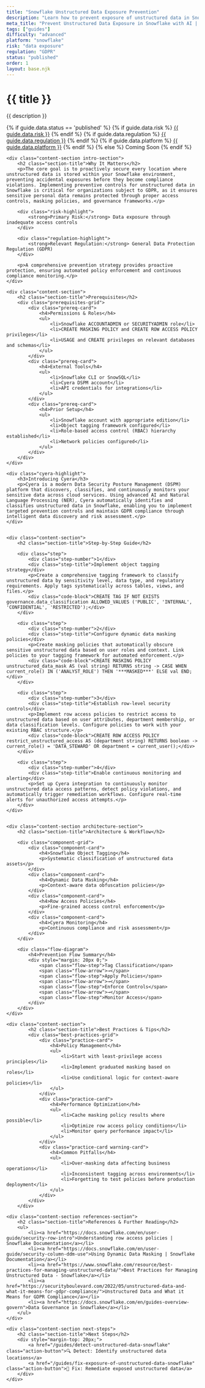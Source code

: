 ```yaml
---
title: "Snowflake Unstructured Data Exposure Prevention"
description: "Learn how to prevent exposure of unstructured data in Snowflake environments. Follow step-by-step guidance for GDPR compliance."
meta_title: "Prevent Unstructured Data Exposure in Snowflake with AI | DSPM Guide"
tags: ["guides"]
difficulty: "advanced"
platform: "snowflake"
risk: "data exposure"
regulation: "GDPR"
status: "published"
order: 1
layout: base.njk
---
```


<div class="container">
    <div class="header">
        <h1>{{ title }}</h1>
        <p>{{ description }}</p>
        <div class="guide-tags-container">
            {% if guide.data.status == 'published' %}
                    {% if guide.data.risk %}
                    <a href="/risk/{{ guide.data.risk | lower | replace(' ', '-') }}/" class="guide-tag risk">{{ guide.data.risk }}</a>
                    {% endif %}
                    {% if guide.data.regulation %}
                    <a href="/regulation/{{ guide.data.regulation | lower | replace(' ', '-') }}/" class="guide-tag regulation">{{ guide.data.regulation }}</a>
                    {% endif %}
                    {% if guide.data.platform %}
                    <a href="/platforms/{{ guide.data.platform | lower | replace(' ', '-') }}/" class="guide-tag platform">{{ guide.data.platform }}</a>
                    {% endif %}
                {% else %}
                    <span class="guide-tag coming-soon">Coming Soon</span>
                {% endif %}
        </div>
    </div>

    <div class="content-section intro-section">
        <h2 class="section-title">Why It Matters</h2>
        <p>The core goal is to proactively secure every location where unstructured data is stored within your Snowflake environment, preventing accidental exposures before they become compliance violations. Implementing preventive controls for unstructured data in Snowflake is critical for organizations subject to GDPR, as it ensures sensitive personal data remains protected through proper access controls, masking policies, and governance frameworks.</p>
        
        <div class="risk-highlight">
            <strong>Primary Risk:</strong> Data exposure through inadequate access controls
        </div>
        
        <div class="regulation-highlight">
            <strong>Relevant Regulation:</strong> General Data Protection Regulation (GDPR)
        </div>
        
        <p>A comprehensive prevention strategy provides proactive protection, ensuring automated policy enforcement and continuous compliance monitoring.</p>
    </div>

    <div class="content-section">
        <h2 class="section-title">Prerequisites</h2>
        <div class="prerequisites-grid">
            <div class="prereq-card">
                <h4>Permissions & Roles</h4>
                <ul>
                    <li>Snowflake ACCOUNTADMIN or SECURITYADMIN role</li>
                    <li>CREATE MASKING POLICY and CREATE ROW ACCESS POLICY privileges</li>
                    <li>USAGE and CREATE privileges on relevant databases and schemas</li>
                </ul>
            </div>
            <div class="prereq-card">
                <h4>External Tools</h4>
                <ul>
                    <li>Snowflake CLI or SnowSQL</li>
                    <li>Cyera DSPM account</li>
                    <li>API credentials for integrations</li>
                </ul>
            </div>
            <div class="prereq-card">
                <h4>Prior Setup</h4>
                <ul>
                    <li>Snowflake account with appropriate edition</li>
                    <li>Object tagging framework configured</li>
                    <li>Role-based access control (RBAC) hierarchy established</li>
                    <li>Network policies configured</li>
                </ul>
            </div>
        </div>
    </div>
	
    <div class="cyera-highlight">
        <h3>Introducing Cyera</h3>
        <p>Cyera is a modern Data Security Posture Management (DSPM) platform that discovers, classifies, and continuously monitors your sensitive data across cloud services. Using advanced AI and Natural Language Processing (NER), Cyera automatically identifies and classifies unstructured data in Snowflake, enabling you to implement targeted prevention controls and maintain GDPR compliance through intelligent data discovery and risk assessment.</p>
    </div>
	

    <div class="content-section">
        <h2 class="section-title">Step-by-Step Guide</h2>
        
        <div class="step">
            <div class="step-number">1</div>
            <div class="step-title">Implement object tagging strategy</div>
            <p>Create a comprehensive tagging framework to classify unstructured data by sensitivity level, data type, and regulatory requirements. Apply tags systematically across tables, views, and files.</p>
            <div class="code-block">CREATE TAG IF NOT EXISTS governance.data_classification ALLOWED_VALUES ('PUBLIC', 'INTERNAL', 'CONFIDENTIAL', 'RESTRICTED');</div>
        </div>

        <div class="step">
            <div class="step-number">2</div>
            <div class="step-title">Configure dynamic data masking policies</div>
            <p>Create masking policies that automatically obscure sensitive unstructured data based on user roles and context. Link policies to your tagging framework for automated enforcement.</p>
            <div class="code-block">CREATE MASKING POLICY unstructured_data_mask AS (val string) RETURNS string -> CASE WHEN current_role() IN ('ANALYST_ROLE') THEN '***MASKED***' ELSE val END;</div>
        </div>

        <div class="step">
            <div class="step-number">3</div>
            <div class="step-title">Establish row-level security controls</div>
            <p>Implement row access policies to restrict access to unstructured data based on user attributes, department membership, or data classification levels. Configure policies to work with your existing RBAC structure.</p>
            <div class="code-block">CREATE ROW ACCESS POLICY restrict_unstructured_access AS (department string) RETURNS boolean -> current_role() = 'DATA_STEWARD' OR department = current_user();</div>
        </div>

        <div class="step">
            <div class="step-number">4</div>
            <div class="step-title">Enable continuous monitoring and alerting</div>
            <p>Set up Cyera integration to continuously monitor unstructured data access patterns, detect policy violations, and automatically trigger remediation workflows. Configure real-time alerts for unauthorized access attempts.</p>
        </div>
    </div>


    <div class="content-section architecture-section">
        <h2 class="section-title">Architecture & Workflow</h2>
        
        <div class="component-grid">
            <div class="component-card">
                <h4>Snowflake Object Tagging</h4>
                <p>Systematic classification of unstructured data assets</p>
            </div>
            <div class="component-card">
                <h4>Dynamic Data Masking</h4>
                <p>Context-aware data obfuscation policies</p>
            </div>
            <div class="component-card">
                <h4>Row Access Policies</h4>
                <p>Fine-grained access control enforcement</p>
            </div>
            <div class="component-card">
                <h4>Cyera Monitoring</h4>
                <p>Continuous compliance and risk assessment</p>
            </div>
        </div>

        <div class="flow-diagram">
            <h4>Prevention Flow Summary</h4>
            <div style="margin: 20px 0;">
                <span class="flow-step">Tag Classification</span>
                <span class="flow-arrow">→</span>
                <span class="flow-step">Apply Policies</span>
                <span class="flow-arrow">→</span>
                <span class="flow-step">Enforce Controls</span>
                <span class="flow-arrow">→</span>
                <span class="flow-step">Monitor Access</span>
            </div>
        </div>
    </div>

	<div class="content-section">
	        <h2 class="section-title">Best Practices & Tips</h2>
	        <div class="best-practices-grid">
	            <div class="practice-card">
	                <h4>Policy Management</h4>
	                <ul>
	                    <li>Start with least-privilege access principles</li>
	                    <li>Implement graduated masking based on roles</li>
	                    <li>Use conditional logic for context-aware policies</li>
	                </ul>
	            </div>
	            <div class="practice-card">
	                <h4>Performance Optimization</h4>
	                <ul>
	                    <li>Cache masking policy results where possible</li>
	                    <li>Optimize row access policy conditions</li>
	                    <li>Monitor query performance impact</li>
	                </ul>
	            </div>
	            <div class="practice-card warning-card">
	                <h4>Common Pitfalls</h4>
	                <ul>
	                    <li>Over-masking data affecting business operations</li>
	                    <li>Inconsistent tagging across environments</li>
	                    <li>Forgetting to test policies before production deployment</li>
	                </ul>
	            </div>
	        </div>
	    </div>

    <div class="content-section references-section">
        <h2 class="section-title">References & Further Reading</h2>
        <ul>
            <li><a href="https://docs.snowflake.com/en/user-guide/security-row-intro">Understanding row access policies | Snowflake Documentation</a></li>
            <li><a href="https://docs.snowflake.com/en/user-guide/security-column-ddm-use">Using Dynamic Data Masking | Snowflake Documentation</a></li>
            <li><a href="https://www.snowflake.com/resource/best-practices-for-managing-unstructured-data/">Best Practices for Managing Unstructured Data - Snowflake</a></li>
            <li><a href="https://securityboulevard.com/2022/05/unstructured-data-and-what-it-means-for-gdpr-compliance/">Unstructured Data and What it Means for GDPR Compliance</a></li>
            <li><a href="https://docs.snowflake.com/en/guides-overview-govern">Data Governance in Snowflake</a></li>
        </ul>
    </div>

    <div class="content-section next-steps">
        <h2 class="section-title">Next Steps</h2>
        <div style="margin-top: 20px;">
            <a href="/guides/detect-unstructured-data-snowflake" class="action-button">🔍 Detect: Identify unstructured data locations</a>
            <a href="/guides/fix-exposure-of-unstructured-data-snowflake" class="action-button">🔧 Fix: Remediate exposed unstructured data</a>
        </div>
    </div>
</div>